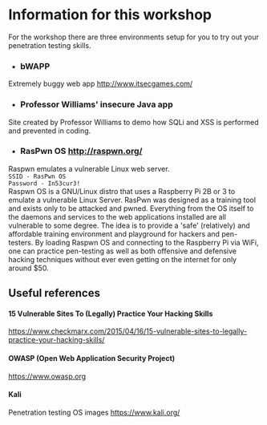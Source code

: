 # Information for this workshop
For the workshop there are three environments setup for you to try out your penetration testing skills.

- ### bWAPP
Extremely buggy web app
http://www.itsecgames.com/

- ### Professor Williams' insecure Java app
Site created by Professor Williams to demo how SQLi and XSS is performed and prevented in coding.

- ### RasPwn OS http://raspwn.org/
Raspwn emulates a vulnerable Linux web server.<br/>
`SSID - RasPwn OS` <br/>
`Password - In53cur3!` <br/>
Raspwn OS is a GNU/Linux distro that uses a Raspberry Pi 2B or 3 to emulate a vulnerable Linux Server. RasPwn was designed as a training tool and exists only to be attacked and pwned. Everything from the OS itself to the daemons and services to the web applications installed are all vulnerable to some degree. The idea is to provide a 'safe' (relatively) and affordable training environment and playground for hackers and pen-testers. By loading Raspwn OS and connecting to the Raspberry Pi via WiFi, one can practice pen-testing as well as both offensive and defensive hacking techniques without ever even getting on the internet for only around $50.


## Useful references
#### 15 Vulnerable Sites To (Legally) Practice Your Hacking Skills
https://www.checkmarx.com/2015/04/16/15-vulnerable-sites-to-legally-practice-your-hacking-skills/

#### OWASP (Open Web Application Security Project)
https://www.owasp.org

#### Kali
Penetration testing OS images
https://www.kali.org/
